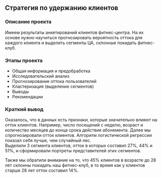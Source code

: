 ## Стратегия по удержанию клиентов
### Описание проекта
Имеем результаты анкетирований клиентов фитнес-центра. На их основе нужно научиться прогнозировать вероятность оттока для каждого клиента и выделить сегменты ЦА, склонные покидать фитнес-клуб.
### Этапы проекта
- Общая информация и предобработка
- Исследовательский анализ
- Прогнозирование оттока пользователей
- Кластеризация (выделение сегментов)
- Выводы
- Рекомендации
### Краткий вывод
Оказалось, что в данных есть признаки, которые значительно влияют на отток клиентов. Например, число посещений с неделю, возраст и количество месяцев до конца срока 
действия абонемента. Далее мы спрогнозировали отток клиентов. Алгоритм логистической регрессии показал себя лучше, чем случайный лес.
<br>
Выделили 3 сегмента клиентов, отток в которых составил 27%, 44% и 51%, и сформировали портреты представителей этих сегментов. 

Также мы обратили внимание на то, что 45% клиентов в возрасте до 28 лет склонны покидать наш фитнес-клуб, в то время как у клиентов старше 28 лет отток составил 14%.



